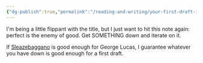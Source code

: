```yaml
---
{"dg-publish":true,"permalink":"/reading-and-writing/your-first-draft-is-good-enough/","tags":["writing"],"noteIcon":3}
---
```




I'm being a little flippant with the title, but I just want to hit this note again: perfect is the enemy of good. Get SOMETHING down and iterate on it.

If [Sleazebaggano](https://www.starwars.com/databank/elan-sleazebaggano) is good enough for George Lucas, I guarantee whatever you have down is good enough for a first draft.
